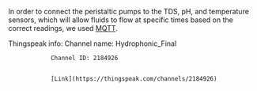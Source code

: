 In order to connect the peristaltic pumps to the TDS, pH, and temperature sensors, which will allow fluids to flow at specific times based on the correct readings, we used [MQTT](https://mqtt.org/).

Thingspeak info:
                Channel name: Hydrophonic_Final

                
                Channel ID: 2184926

                
                [Link](https://thingspeak.com/channels/2184926)
                
